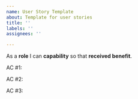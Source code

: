 ```yaml
---
name: User Story Template
about: Template for user stories
title: ''
labels: ''
assignees: ''

---
```


As a **role** I can **capability** so that **received benefit**.

AC #1:

AC #2:

AC #3:
